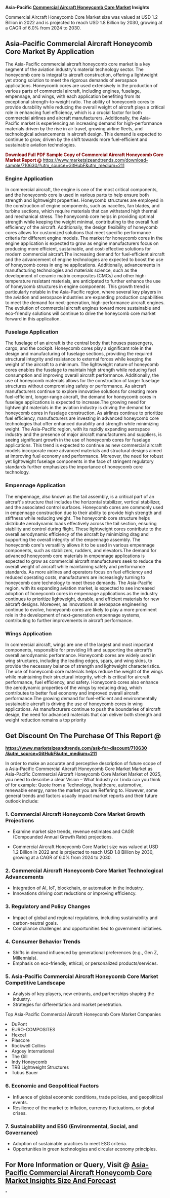 <p><strong>Asia-Pacific&nbsp;<a href=""https://www.marketsizeandtrends.com/download-sample/710630/&amp;utm_source=GitHubF&amp;utm_medium=211"">Commercial Aircraft Honeycomb Core Market</a> Insights</strong></p><p>Commercial Aircraft Honeycomb Core Market size was valued at USD 1.2 Billion in 2022 and is projected to reach USD 1.8 Billion by 2030, growing at a CAGR of 6.0% from 2024 to 2030.</p><p><h2>Asia–Pacific Commercial Aircraft Honeycomb Core Market By Application</h2><p>The Asia-Pacific commercial aircraft honeycomb core market is a key segment of the aviation industry's material technology sector. The honeycomb core is integral to aircraft construction, offering a lightweight yet strong solution to meet the rigorous demands of aerospace applications. Honeycomb cores are used extensively in the production of various parts of commercial aircraft, including engines, fuselage, empennage, and wings, with each application benefiting from its exceptional strength-to-weight ratio. The ability of honeycomb cores to provide durability while reducing the overall weight of aircraft plays a critical role in enhancing fuel efficiency, which is a crucial factor for both commercial airlines and aircraft manufacturers. Additionally, the Asia-Pacific market is experiencing an increasing demand for high-performance materials driven by the rise in air travel, growing airline fleets, and technological advancements in aircraft design. This demand is expected to continue to grow, driven by the shift towards more fuel-efficient and sustainable aviation technologies.<p><strong><span style="color: #800000;">Download Full PDF Sample Copy of Commercial Aircraft Honeycomb Core Market Report @</span>&nbsp;</strong><a href="https://www.marketsizeandtrends.com/download-sample/710630/?utm_source=GitHubF&amp;utm_medium=211" target="_blank">https://www.marketsizeandtrends.com/download-sample/710630/?utm_source=GitHubF&amp;utm_medium=211</a></p></p><h3>Engine Application</h3><p>In commercial aircraft, the engine is one of the most critical components, and the honeycomb core is used in various parts to help ensure both strength and lightweight properties. Honeycomb structures are employed in the construction of engine components, such as nacelles, fan blades, and turbine sections, which require materials that can withstand high thermal and mechanical stress. The honeycomb core helps in providing optimal strength while keeping the weight minimal, contributing to the overall fuel efficiency of the aircraft. Additionally, the design flexibility of honeycomb cores allows for customized solutions that meet specific performance criteria for different engine models. The market for honeycomb cores in the engine application is expected to grow as engine manufacturers focus on producing more efficient, sustainable, and cost-effective solutions for modern commercial aircraft.The increasing demand for fuel-efficient aircraft and the advancement of engine technologies are expected to boost the use of honeycomb cores in engine applications. Additionally, advancements in manufacturing technologies and materials science, such as the development of ceramic matrix composites (CMCs) and other high-temperature resistant materials, are anticipated to further enhance the use of honeycomb structures in engine components. This growth trend is particularly notable in the Asia-Pacific region, where several key players in the aviation and aerospace industries are expanding production capabilities to meet the demand for next-generation, high-performance aircraft engines. The evolution of commercial aircraft engines toward more sustainable and eco-friendly solutions will continue to drive the honeycomb core market forward in this application.<h3>Fuselage Application</h3><p>The fuselage of an aircraft is the central body that houses passengers, cargo, and the cockpit. Honeycomb cores play a significant role in the design and manufacturing of fuselage sections, providing the required structural integrity and resistance to external forces while keeping the weight of the aircraft to a minimum. The lightweight nature of honeycomb cores enables the fuselage to maintain high strength while reducing fuel consumption and improving overall aircraft performance. Additionally, the use of honeycomb materials allows for the construction of larger fuselage structures without compromising safety or performance. As aircraft manufacturers continue to explore innovative solutions for creating more fuel-efficient, longer-range aircraft, the demand for honeycomb cores in fuselage applications is expected to increase.The growing need for lightweight materials in the aviation industry is driving the demand for honeycomb cores in fuselage construction. As airlines continue to prioritize fuel efficiency, manufacturers are investing in advanced honeycomb core technologies that offer enhanced durability and strength while minimizing weight. The Asia-Pacific region, with its rapidly expanding aerospace industry and the presence of major aircraft manufacturers and suppliers, is seeing significant growth in the use of honeycomb cores for fuselage applications. This trend is expected to continue as new commercial aircraft models incorporate more advanced materials and structural designs aimed at improving fuel economy and performance. Moreover, the need for robust yet lightweight fuselage components in the face of stringent regulatory standards further emphasizes the importance of honeycomb core technology.<h3>Empennage Application</h3><p>The empennage, also known as the tail assembly, is a critical part of an aircraft's structure that includes the horizontal stabilizer, vertical stabilizer, and the associated control surfaces. Honeycomb cores are commonly used in empennage construction due to their ability to provide high strength and stiffness while reducing weight. The honeycomb core structure helps distribute aerodynamic loads effectively across the tail section, ensuring stability and control during flight. These lightweight cores contribute to the overall aerodynamic efficiency of the aircraft by minimizing drag and supporting the overall integrity of the empennage assembly. The honeycomb core's versatility allows it to be used in various empennage components, such as stabilizers, rudders, and elevators.The demand for advanced honeycomb core materials in empennage applications is expected to grow as commercial aircraft manufacturers seek to reduce the overall weight of aircraft while maintaining safety and performance standards. As more airlines and operators focus on fuel efficiency and reduced operating costs, manufacturers are increasingly turning to honeycomb core technology to meet these demands. The Asia-Pacific region, with its expanding aviation market, is expected to see increased adoption of honeycomb cores in empennage applications as the industry continues to prioritize lightweight, durable, and efficient materials for new aircraft designs. Moreover, as innovations in aerospace engineering continue to evolve, honeycomb cores are likely to play a more prominent role in the development of next-generation empennage systems, contributing to further improvements in aircraft performance.<h3>Wings Application</h3><p>In commercial aircraft, wings are one of the largest and most important components, responsible for providing lift and supporting the aircraft’s overall aerodynamic performance. Honeycomb cores are widely used in wing structures, including the leading edges, spars, and wing skins, to provide the necessary balance of strength and lightweight characteristics. The use of honeycomb core materials helps reduce the weight of the wings while maintaining their structural integrity, which is critical for aircraft performance, fuel efficiency, and safety. Honeycomb cores also enhance the aerodynamic properties of the wings by reducing drag, which contributes to better fuel economy and improved overall aircraft performance.The growing demand for fuel-efficient and environmentally sustainable aircraft is driving the use of honeycomb cores in wing applications. As manufacturers continue to push the boundaries of aircraft design, the need for advanced materials that can deliver both strength and weight reduction remains a top priority</p><h2><strong>Get Discount On The Purchase Of This Report @&nbsp;</strong></h2><p><strong><a href=""https://www.marketsizeandtrends.com/ask-for-discount/710630/&amp;utm_source=GitHubF&amp;utm_medium=211"" target=""_blank"">https://www.marketsizeandtrends.com/ask-for-discount/710630<br />/&amp;utm_source=GitHubF&amp;utm_medium=211</a></strong></p><p>In order to make an accurate and perceptive description of future scope of a Asia-Pacific&nbsp;Commercial Aircraft Honeycomb Core Market Market as Asia-Pacific&nbsp;Commercial Aircraft Honeycomb Core Market Market of 2025, you need to describe a clear Vision &ndash; What Industry or Linda can you think of for example: Quote from a Technology, healthcare, automotive, renewable energy, name the market you are Reffering to. However, some general trends and factors usually impact market reports and their future outlook include:</p><h3>1.&nbsp;<strong>Commercial Aircraft Honeycomb Core Market Growth Projections</strong></h3><ul><li>Examine market size trends, revenue estimates and CAGR (Compounded Annual Growth Rate) projections.</li><li><p>Commercial Aircraft Honeycomb Core Market size was valued at USD 1.2 Billion in 2022 and is projected to reach USD 1.8 Billion by 2030, growing at a CAGR of 6.0% from 2024 to 2030.</p></li></ul><h3>2.&nbsp;<strong>Commercial Aircraft Honeycomb Core Market Technological Advancements</strong></h3><ul><li>Integration of AI, IoT, blockchain, or automation in the industry.</li><li>Innovations driving cost reductions or improving efficiency.</li></ul><h3>3.&nbsp;<strong>Regulatory and Policy Changes</strong></h3><ul><li>Impact of global and regional regulations, including sustainability and carbon-neutral goals.</li><li>Compliance challenges and opportunities tied to government initiatives.</li></ul><h3>4.&nbsp;<strong>Consumer Behavior Trends</strong></h3><ul><li>Shifts in demand influenced by generational preferences (e.g., Gen Z, Millennials).</li><li>Emphasis on eco-friendly, ethical, or personalized products/services.</li></ul><h3>5.&nbsp;<strong>Asia-Pacific Commercial Aircraft Honeycomb Core Market Competitive Landscape</strong></h3><ul><li>Analysis of key players, new entrants, and partnerships shaping the industry.</li><li>Strategies for differentiation and market penetration.</li></ul><p data-pm-slice=""1 1 []"">Top Asia-Pacific Commercial Aircraft Honeycomb Core Market Companies</p><div data-test-id=""""><p><li>DuPont</li><li> EURO-COMPOSITES</li><li> Hexcel</li><li> Plascore</li><li> Rockwell Collins</li><li> Argosy International</li><li> The Gill</li><li> Indy Honeycomb</li><li> TRB Lightweight Structures</li><li> Tubus Bauer</li></p></div><h3>6.&nbsp;<strong>Economic and Geopolitical Factors</strong></h3><ul><li>Influence of global economic conditions, trade policies, and geopolitical events.</li><li>Resilience of the market to inflation, currency fluctuations, or global crises.</li></ul><h3>7.&nbsp;<strong>Sustainability and ESG (Environmental, Social, and Governance)</strong></h3><ul><li>Adoption of sustainable practices to meet ESG criteria.</li><li>Opportunities in green technologies and circular economy principles.</li></ul><h2><strong>For More Information or Query, Visit @&nbsp;</strong><a href=""https://www.verifiedmarketreports.com/product/commercial-aircraft-honeycomb-core-market/"" target=""_blank"">Asia-Pacific Commercial Aircraft Honeycomb Core Market Insights Size And Forecast</a></h2>"
